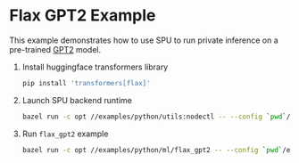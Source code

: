 # Flax GPT2 Example

This example demonstrates how to use SPU to run private inference on a pre-trained
[GPT2](https://cdn.openai.com/better-language-models/language_models_are_unsupervised_multitask_learners.pdf) model.

1. Install huggingface transformers library

    ```sh
    pip install 'transformers[flax]'
    ```

2. Launch SPU backend runtime

    ```sh
    bazel run -c opt //examples/python/utils:nodectl -- --config `pwd`/examples/python/ml/flax_gpt2/3pc.json up
    ```

3. Run `flax_gpt2` example

    ```sh
    bazel run -c opt //examples/python/ml/flax_gpt2 -- --config `pwd`/examples/python/ml/flax_gpt2/3pc.json
    ```
